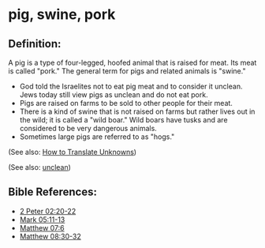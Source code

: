 # pig, swine, pork #

## Definition: ##

A pig is a type of four-legged, hoofed animal that is raised for meat. Its meat is called "pork." The general term for pigs and related animals is "swine."

 * God told the Israelites not to eat pig meat and to consider it unclean. Jews today still view pigs as unclean and do not eat pork.
 * Pigs are raised on farms to be sold to other people for their meat.
 * There is a kind of swine that is not raised on farms but rather lives out in the wild; it is called a "wild boar." Wild boars have tusks and are considered to be very dangerous animals.
 * Sometimes large pigs are referred to as "hogs."

(See also: [How to Translate Unknowns](en/ta-vol1/translate/man/translate-unknown))

(See also: [unclean](../kt/unclean.md))

## Bible References: ##

* [2 Peter 02:20-22](en/tn/2pe/help/02/20)
* [Mark 05:11-13](en/tn/mrk/help/05/11)
* [Matthew 07:6](en/tn/mat/help/07/06)
* [Matthew 08:30-32](en/tn/mat/help/08/30)